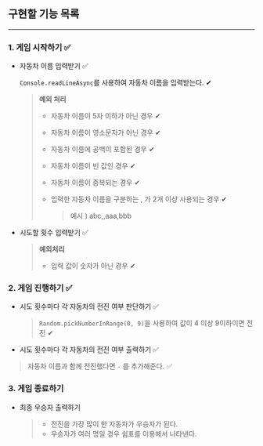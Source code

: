 ## 구현할 기능 목록

<hr/>

### 1. 게임 시작하기 ✅

- 자동차 이름 입력받기 ✅

  `Console.readLineAsync`를 사용하여 자동차 이름을 입력받는다. ✔︎

  > **예외 처리**
  >
  > - 자동차 이름이 5자 이하가 아닌 경우 ✔︎
  >
  > - 자동차 이름이 영소문자가 아닌 경우 ✔︎
  >
  > - 자동차 이름에 공백이 포함된 경우 ✔︎
  >
  > - 자동차 이름이 빈 값인 경우 ✔︎
  >
  > - 자동차 이름이 중복되는 경우 ✔︎
  >
  > - 입력한 자동차 이름을 구분하는 , 가 2개 이상 사용되는 경우 ✔︎
  >
  >   > 예시 ) abc,,aaa,bbb

- 시도할 횟수 입력받기 ✅

  > **예외처리**
  >
  > - 입력 값이 숫자가 아닌 경우 ✔︎

### 2. 게임 진행하기 ✅

- 시도 횟수마다 각 자동차의 전진 여부 판단하기 ✅

  > `Random.pickNumberInRange(0, 9)`을 사용하여 값이 4 이상 9이하이면 전진 ✔︎

- 시도 횟수마다 각 자동차의 전진 여부 출력하기 ✅

> 자동차 이름과 함께 전진했다면 `-` 를 추가해준다. ✅

### 3. 게임 종료하기

- 최종 우승자 출력하기

  > - 전진을 가장 많이 한 자동차가 우승자가 된다.
  > - 우승자가 여러 명일 경우 쉼표를 이용해서 나타낸다.
